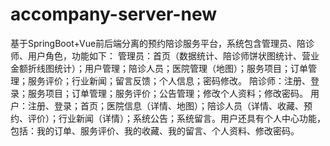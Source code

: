# accompany-server-new
基于SpringBoot+Vue前后端分离的预约陪诊服务平台，系统包含管理员、陪诊师、用户角色，功能如下： 管理员：首页（数据统计、陪诊师饼状图统计、营业金额折线图统计）；用户管理；陪诊人员；医院管理（地图）；服务项目；订单管理；服务评价；行业新闻；留言反馈；个人信息；密码修改。 陪诊师：注册、登录；服务项目；订单管理；服务评价；公告管理；修改个人资料；修改密码。 用户：注册、登录；首页；医院信息（详情、地图）；陪诊人员（详情、收藏、预约、评价）；行业新闻（详情）；系统公告；系统留言。用户还具有个人中心功能，包括：我的订单、服务评价、我的收藏、我的留言、个人资料、修改密码。
